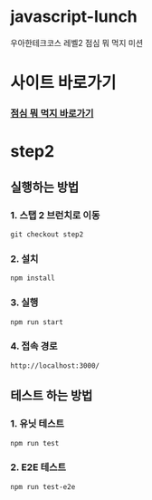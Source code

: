 # javascript-lunch

우아한테크코스 레벨2 점심 뭐 먹지 미션

# 사이트 바로가기

### <a href="https://gilpop8663.github.io/react-lunch/">점심 뭐 먹지 바로가기</a>

# step2

## 실행하는 방법

### 1. 스탭 2 브런치로 이동

```
git checkout step2
```

### 2. 설치

```
npm install
```

### 3. 실행

```
npm run start
```

### 4. 접속 경로

```
http://localhost:3000/
```

## 테스트 하는 방법

### 1. 유닛 테스트

```
npm run test
```

### 2. E2E 테스트

```
npm run test-e2e
```
